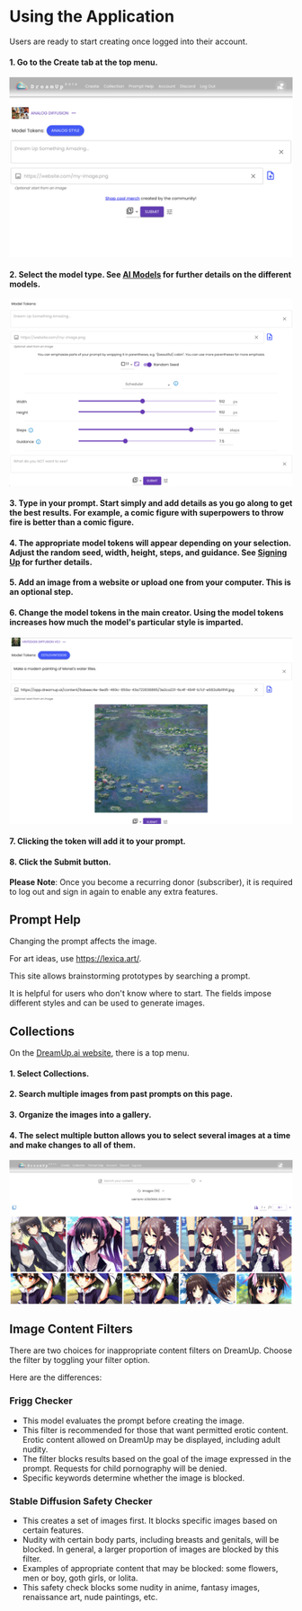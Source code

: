 # Using the Application
Users are ready to start creating once logged into their account.
#### 1. Go to the **Create** tab at the top menu.

![Create button](./images/Snip_TEMP0001%205-1.png)
#### 2. Select the model type. See [AI Models](https://https://dreamup.ai/ "AI Models") for further details on the different models.

![Model Tokens](./images/Snip_TEMP0001%203.png)

#### 3. Type in your prompt. Start simply and add details as you go along to get the best results. For example, a comic figure with superpowers to throw fire is better than a comic figure. 

#### 4. The appropriate model tokens will appear depending on your selection. Adjust the random seed, width, height, steps, and guidance. See [Signing Up](https://app.dreamup.ai "Signing Up") for further details.

#### 5. Add an image from a website or upload one from your computer. This is an optional step.

#### 6. Change the model tokens in the main creator. Using the model tokens increases how much the model's particular style is imparted.

![Model Token](./images/Snip_TEMP0001%206.png)

#### 7. Clicking the token will add it to your prompt.

#### 8. Click the **Submit** button.

**Please Note**: Once you become a recurring donor (subscriber), it is required to log out and sign in again to enable any extra features.

## Prompt Help
Changing the prompt affects the image. 

For art ideas, use <https://lexica.art/>.

This site allows brainstorming prototypes by searching a prompt. 

It is helpful for users who don't know where to start.
The fields impose different styles and can be used to generate images.

## Collections
On the [DreamUp.ai website](https://dreamup.ai/ "DreamUp.ai website"), there is a top menu.

#### 1. Select **Collections**. 

#### 2. Search multiple images from past prompts on this page.

#### 3. Organize the images into a gallery.

#### 4. The **select multiple** button allows you to select several images at a time and make changes to all of them.

![Select Images](./images/Snip_TEMP3.png)

## Image Content Filters

There are two choices for inappropriate content filters on DreamUp. Choose the filter by toggling your filter option.

Here are the differences:

### Frigg Checker
* This model evaluates the prompt before creating the image. 
* This filter is recommended for those that want permitted erotic content. Erotic content allowed on DreamUp may be displayed, including adult nudity. 
* The filter blocks results based on the goal of the image expressed in the prompt. Requests for child pornography will be denied.
* Specific keywords determine whether the image is blocked.

### Stable Diffusion Safety Checker
* This creates a set of images first. It blocks specific images based on certain features.
* Nudity with certain body parts, including breasts and genitals, will be blocked. In general, a larger proportion of images are blocked by this filter.
* Examples of appropriate content that may be blocked: some flowers, men or boy, goth girls, or lolita.
* This safety check blocks some nudity in anime, fantasy images, renaissance art, nude paintings, etc.


